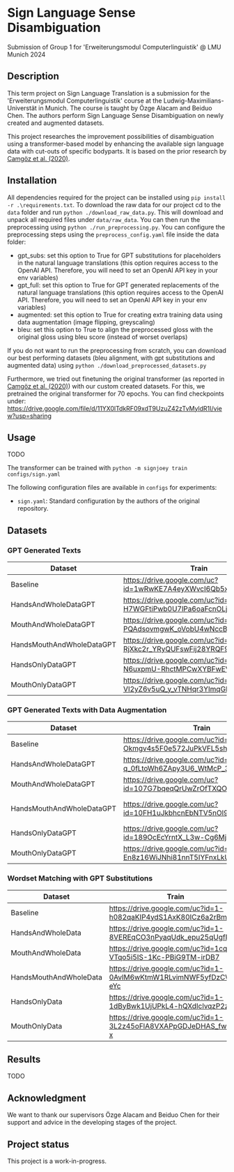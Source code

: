 # Sign Language Sense Disambiguation
Submission of Group 1 for 'Erweiterungsmodul Computerlinguistik' @ LMU Munich 2024

## Description
This term project on Sign Language Translation is a submission for the 'Erweiterungsmodul Computerlinguistik' course at the Ludwig-Maximilians-Universtät in Munich. The course is taught by Özge Alacam and Beiduo Chen.
The authors perform Sign Language Sense Disambiguation on newly created and augmented datasets.

This project researches the improvement possibilities of disambiguation using a transformer-based model by enhancing the available sign language data with cut-outs of specific bodyparts.
It is based on the prior research by [Camgöz et al. (2020)](https://arxiv.org/abs/2003.13830).


## Installation
All dependencies required for the project can be installed using ``pip install -r .\requirements.txt``. To download the raw data for our project cd to the ``data`` folder and run ``python ./download_raw_data.py``. This will download and unpack all required files under ``data/raw_data``. You can then run the preprocessing using ``python ./run_preprocessing.py``. You can configure the preprocessing steps using the ``preprocess_config.yaml`` file inside the data folder:
- gpt_subs: set this option to True for GPT substitutions for placeholders in the natural language translations (this option requires access to the OpenAI API. Therefore, you will need to set an OpenAI API key in your env variables)
- gpt_full: set this option to True for GPT generated replacements of the natural language translations (this option requires access to the OpenAI API. Therefore, you will need to set an OpenAI API key in your env variables)
- augmented: set this option to True for creating extra training data using data augmentation (image flipping, greyscaling)
- bleu: set this option to True to align the preprocessed gloss with the original gloss using bleu score (instead of worset overlaps)

If you do not want to run the preprocessing from scratch, you can download our best performing datasets (bleu alignment, with gpt substitutions and augmented data) using ``python ./download_preprocessed_datasets.py``

Furthermore, we tried out finetuning the original transformer (as reported in [Camgöz et al. (2020)](https://arxiv.org/abs/2003.13830)) with our custom created datasets. For this, we pretrained the original transformer for 70 epochs. You can find checkpoints under: https://drive.google.com/file/d/11YX0lTdkRF09xdT9UzuZ42zTvMyldR1I/view?usp=sharing

## Usage
TODO

The transformer can be trained with
    ```python -m signjoey train configs/sign.yaml```

The following configuration files are available in ```configs``` for experiments:
- ```sign.yaml```: Standard configuration by the authors of the original repository.

## Datasets

### GPT Generated Texts
| Dataset                   | Train | Test | Dev |
|---------------------------|-------|------|-----|
| Baseline            | https://drive.google.com/uc?id=1wRwKE7A4eyXWvcI6Qb5xrfJmltTMjSBm | https://drive.google.com/uc?id=1l9J-ojZ1LaM70pOYS7YMqqEA7252AxxN | https://drive.google.com/uc?id=1DPAe3807kDr1kAui5S8ZK8x2yx85lIL4 |
| HandsAndWholeDataGPT      | https://drive.google.com/uc?id=1-H7WGFtiPwb0U7lPa6oaFcnOLjMeqEOH | https://drive.google.com/uc?id=1-PiHfNcaWho6wVY3x6kFEEviurvzoUVd | https://drive.google.com/uc?id=1-tze5w6w-UTLU2QKazmTRJW9LCS95uj9 |
| MouthAndWholeDataGPT      | https://drive.google.com/uc?id=1-PQAdsovmgwK_oVobU4wNccB6p1y0OIe | https://drive.google.com/uc?id=1-_g2I1wnxHyah35-Wi5mK4qds4ck5_R_ | https://drive.google.com/uc?id=1-n6DY8v03I65zomyBIkWC6xPn-CpgnHS |
| HandsMouthAndWholeDataGPT | https://drive.google.com/uc?id=1-RjXkc2r_YRyQUFswFij28YRQF9158jg | https://drive.google.com/uc?id=1-fwanvnOyebxKSDQ9UqpHGccR2cIxcN5 | https://drive.google.com/uc?id=1055gu-eQI8CpwJJWKqL7TmNKvFn8Rxrp |
| HandsOnlyDataGPT          | https://drive.google.com/uc?id=1-N6uxpmU-RhctMPCwXYBFwEVDhKIJYo2 | https://drive.google.com/uc?id=1-ZJ4Sxuh264_cLDb0dIeEuKUo2emJ3Ad | https://drive.google.com/uc?id=1-kNidBToKRBp64YS9flgQlOfyxksdf4L |
| MouthOnlyDataGPT          | https://drive.google.com/uc?id=1-VI2yZ6v5uQ_y_vTNHqr3YImqGB1pG1I | https://drive.google.com/uc?id=1-tV27pi069Jq-X0epnha-gadXy8yZC96 | https://drive.google.com/uc?id=1-vbGtlBMtHzAzrXEo1vFp9xlUGWpg92j |

### GPT Generated Texts with Data Augmentation
| Dataset                   | Train | Test | Dev |
|---------------------------|-------|------|-----|
| Baseline            | https://drive.google.com/uc?id=1-Okmgv4s5F0e572JuPkVFL5sh90cRxwi | https://drive.google.com/uc?id=1-Xs3cHrqSp-l3YnTxCXbpNkJqe4fiHm- | https://drive.google.com/uc?id=1-cTA9XMxaIUuDctm5mhEZpocB1f40J46 |
| HandsAndWholeDataGPT      | https://drive.google.com/uc?id=1-q_0fLtoWh6ZApy3U6_WtMcP_3Eqa4Q8 | https://drive.google.com/uc?id=1-tZu0kSDdS-NY4yZIUU4wwT1QKaQIhox | https://drive.google.com/uc?id=1-u97dtFlyIEzloNVtcVCTajJvOz2tVZi |
| MouthAndWholeDataGPT      | https://drive.google.com/uc?id=107G7bqeqQrUwZrOfTXQOtGY1aHyD5dHS | https://drive.google.com/uc?id=10DPaDt6efFjCQFY03KGBlBxIaNTyVpIW | https://drive.google.com/uc?id=10Cs4ps7ZzwMC_D5KQno7jyi8-psc53bO |
| HandsMouthAndWholeDataGPT | https://drive.google.com/uc?id=10FH1uJkbhcnEbNTV5nOl9LhvRO-JHgrH | https://drive.google.com/uc?id=10HVjUsJcZz-3rIX4gqpnXbMc-hrm4JpF | https://drive.google.com/uc?id=10Ge1t7-xwSsX85mrYFJpanV-nakCWX_Z |
| HandsOnlyDataGPT          | https://drive.google.com/uc?id=189OcEcYrntX_L3w-Cg6MjHDE37dduxKe | https://drive.google.com/uc?id=1LtB0Gyefb4mnair_CIsZ1wmU4LRtZmX2 | https://drive.google.com/uc?id=1hGPjmXXHePidX0ceGba8Y6c0n05P9QyE |
| MouthOnlyDataGPT          | https://drive.google.com/uc?id=1-En8z16WiJNhi81nnT5IYFnxLkUNT73e | https://drive.google.com/uc?id=1-Ev9WznGivXHOfy7QaSdDhLjtAasV69e | https://drive.google.com/uc?id=1-I5_uG9VWUtjL9CoPa3dkxw3s2MvQ5tU |

### Wordset Matching with GPT Substitutions
| Dataset                 | Train | Test | Dev |
|-------------------------|-------|------|-----|
| Baseline                | https://drive.google.com/uc?id=1-h082qaKIP4ydS1AxK80ICz6a2rBm0I_ | https://drive.google.com/uc?id=1-hsvA37hc28O9up5YYKg5gVwECx8WLGG | https://drive.google.com/uc?id=1-ik7_OdpgtiGumMgkYeEBfBgByT4-z-5 |
| HandsAndWholeData       | https://drive.google.com/uc?id=1-8VEREqCO3nPyaqUdk_epu25qUgfPU0r | https://drive.google.com/uc?id=1-8_-UhNLZxcaxijXyRGOsK8DkfxpSdG8 | https://drive.google.com/uc?id=1-7PnIAhSzhc7EJWj4bZNYd46iaNM06Z_ |
| MouthAndWholeData       | https://drive.google.com/uc?id=1cqD9-VTqo5i5IS-1Kc-PBiG9TM-irDB7 | https://drive.google.com/uc?id=1vXW0XP2bbTIsMaIeQNqhxXqCSy0Cw4xN | https://drive.google.com/uc?id=1os9V8IxXUHKhBop8VciTO0NZQKVY5JPB |
| HandsMouthAndWholeData  | https://drive.google.com/uc?id=1-0AvlM6wKtmW1RLvimNWF5yfDzCW-eYc | https://drive.google.com/uc?id=1E8_GH8J-Fv06N6BcjQH-ekId_TYjWP8M | https://drive.google.com/uc?id=10rC0L_RAtuIPcDxuvzo7nde6hm5Nf8gZ |
| HandsOnlyData           | https://drive.google.com/uc?id=1-1dByBwk1UjUPkL4-hQXdIclvqzP2zGv | https://drive.google.com/uc?id=1-26T3zqfojt4QFUHLyYosZd1HRHLuCIF | https://drive.google.com/uc?id=1-1ZPFe098yDqPK8q5OsF9A6arA7imDuA |
| MouthOnlyData           | https://drive.google.com/uc?id=1-3L2z45oFlA8VXAPpGDJeDHAS_fwzJ-x | https://drive.google.com/uc?id=1-5lks2H8Yra3v5AXzM2Ke2fnRMfs0bcm | https://drive.google.com/uc?id=1-2PC8CvozTMaaVQU_xhP7uk90hNdnafa |


## Results
TODO

## Acknowledgment
We want to thank our supervisors Özge Alacam and Beiduo Chen for their support and advice in the developing stages of the project.

## Project status
<!-- This project was finished on August 2nd, 2024. -->
This project is a work-in-progress.
